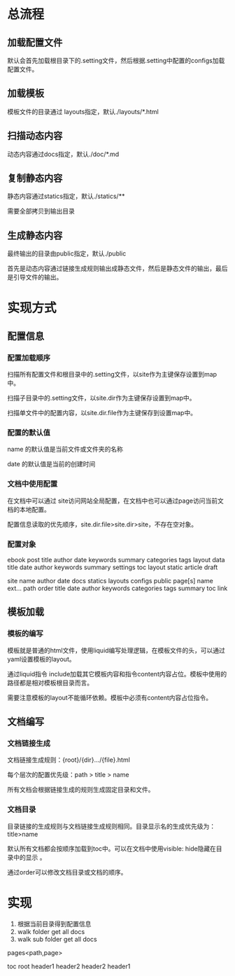 # 总流程

## 加载配置文件

默认会首先加载根目录下的.setting文件，然后根据.setting中配置的configs加载配置文件。

## 加载模板

模板文件的目录通过 layouts指定，默认./layouts/*.html

## 扫描动态内容

动态内容通过docs指定，默认./doc/*.md



## 复制静态内容

静态内容通过statics指定，默认./statics/**  

需要全部拷贝到输出目录

## 生成静态内容

最终输出的目录由public指定，默认./public

首先是动态内容通过链接生成规则输出成静态文件，然后是静态文件的输出，最后是引导文件的输出。



# 实现方式

## 配置信息

### 配置加载顺序

扫描所有配置文件和根目录中的.setting文件，以site作为主键保存设置到map中。

扫描子目录中的.setting文件，以site.dir作为主键保存设置到map中。

扫描单文件中的配置内容，以site.dir.file作为主键保存到设置map中。

### 配置的默认值

name 的默认值是当前文件或文件夹的名称

date 的默认值是当前的创建时间

### 文档中使用配置

在文档中可以通过 site访问网站全局配置，在文档中也可以通过page访问当前文档的本地配置。

配置信息读取的优先顺序，site.dir.file>site.dir>site，不存在空对象。

### 配置对象

ebook
    post
        title
        author
        date
        keywords
        summary
        categories
        tags
        layout
    data
        title
        date
        author
        keywords
        summary
    settings
        toc
        layout
        static
        article
        draft

site
    name
    author
    date
    docs
    statics
    layouts
    configs
    public
    page[s]
        name
        ext...
        path
        order
        title
        date
        author
        keywords
        categories
        tags
        summary
    toc
        link

## 模板加载

### 模板的编写

模板就是普通的html文件，使用liquid编写处理逻辑，在模板文件的头，可以通过yaml设置模板的layout。

通过liquid指令 include加载其它模板内容和指令content内容占位。模板中使用的路径都是相对模板根目录而言。

需要注意模板的layout不能循环依赖。模板中必须有content内容占位指令。

### 

## 文档编写

### 文档链接生成

文档链接生成规则：{root}/{dir}.../{file}.html

每个层次的配置优先级：path > title > name

所有文档会根据链接生成的规则生成固定目录和文件。

### 文档目录

目录链接的生成规则与文档链接生成规则相同。目录显示名的生成优先级为：title>name

默认所有文档都会按顺序加载到toc中。可以在文档中使用visible: hide隐藏在目录中的显示 。

通过order可以修改文档目录或文档的顺序。

# 实现

1. 根据当前目录得到配置信息
2. walk folder get all docs
3. walk sub folder get all docs

pages<path,page>



toc root
    header1
        header2
        header2
    header1
